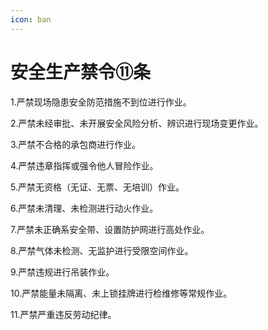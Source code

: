 ```yaml
---
icon: ban
---
```


# 安全生产禁令⑪条

1.严禁现场隐患安全防范措施不到位进行作业。

2.严禁未经审批、未开展安全风险分析、辨识进行现场变更作业。

3.严禁不合格的承包商进行作业。

4.严禁违章指挥或强令他人冒险作业。

5.严禁无资格（无证、无票、无培训）作业。

6.严禁未清理、未检测进行动火作业。

7.严禁未正确系安全带、设置防护网进行高处作业。

8.严禁气体未检测、无监护进行受限空间作业。

9.严禁违规进行吊装作业。

10.严禁能量未隔离、未上锁挂牌进行检维修等常规作业。

11.严禁严重违反劳动纪律。